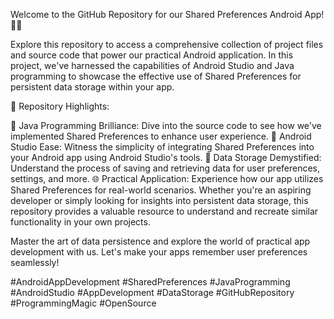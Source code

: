 
Welcome to the GitHub Repository for our Shared Preferences Android App! 📱🔐

Explore this repository to access a comprehensive collection of project files and source code that power our practical Android application. In this project, we've harnessed the capabilities of Android Studio and Java programming to showcase the effective use of Shared Preferences for persistent data storage within your app.

🔐 Repository Highlights:

📝 Java Programming Brilliance: Dive into the source code to see how we've implemented Shared Preferences to enhance user experience.
🚀 Android Studio Ease: Witness the simplicity of integrating Shared Preferences into your Android app using Android Studio's tools.
💾 Data Storage Demystified: Understand the process of saving and retrieving data for user preferences, settings, and more.
🌐 Practical Application: Experience how our app utilizes Shared Preferences for real-world scenarios.
Whether you're an aspiring developer or simply looking for insights into persistent data storage, this repository provides a valuable resource to understand and recreate similar functionality in your own projects.

Master the art of data persistence and explore the world of practical app development with us. Let's make your apps remember user preferences seamlessly!

#AndroidAppDevelopment #SharedPreferences #JavaProgramming #AndroidStudio #AppDevelopment #DataStorage #GitHubRepository #ProgrammingMagic #OpenSource


